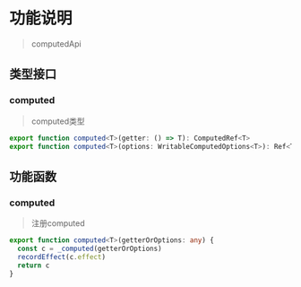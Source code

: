 # 功能说明
> computedApi

## 类型接口
### computed
> computed类型
```ts
export function computed<T>(getter: () => T): ComputedRef<T>
export function computed<T>(options: WritableComputedOptions<T>): Ref<T>
```
## 功能函数
### computed
> 注册computed
```ts
export function computed<T>(getterOrOptions: any) {
  const c = _computed(getterOrOptions)
  recordEffect(c.effect)
  return c
}
```
